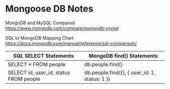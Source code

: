# Mongoose DB Notes

MongoDB and MySQL Compared
https://www.mongodb.com/compare/mongodb-mysql

SQL to MongoDB Mapping Chart
https://docs.mongodb.com/manual/reference/sql-comparison/

| SQL SELECT Statements  | MongoDB find() Statements |
| ------------- | ------------- |
| SELECT * FROM people  | db.people.find() |
| SELECT id, user_id, status FROM people  | db.people.find({}, { user_id: 1, status: 1 })  |




